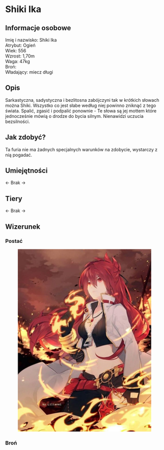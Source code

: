 # Shiki Ika

## Informacje osobowe

Imię i nazwisko: Shiki Ika\
Atrybut: Ogień\
Wiek: 556\
Wzrost: 1,70m\
Waga: 47kg\
Broń: \
Władający: miecz długi

## Opis

Sarkastyczna, sadystyczna i bezlitosna zabójczyni tak w krótkich słowach można Shiki. Wszystko co jest słabe według niej powinno zniknąć z tego świata. Spalić, zgasić i podpalić ponownie - Te słowa są jej mottem które jednocześnie mówią o drodze do bycia silnym. Nienawidzi uczucia bezsilności.

## Jak zdobyć?

Ta furia nie ma żadnych specjalnych warunków na zdobycie, wystarczy z nią pogadać.

## Umiejętności

<- Brak ->

## Tiery

<- Brak ->

## Wizerunek

### Postać

<figure><img src="../../.gitbook/assets/image (5).png" alt=""><figcaption></figcaption></figure>

### Broń

<figure><img src="../../.gitbook/assets/image (4).png" alt=""><figcaption></figcaption></figure>
